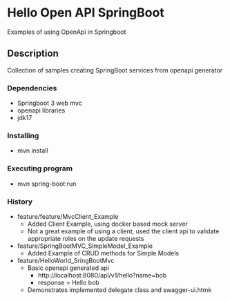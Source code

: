 # Hello Open API SpringBoot 

Examples of using OpenApi in Springboot

## Description
Collection of samples creating SpringBoot services from openapi generator

### Dependencies
* Springboot 3 web mvc
* openapi libraries
* jdk17

### Installing
* mvn install

### Executing program
* mvn spring-boot:run

### History
* feature/feature/MvcClient_Example
  * Added Client Example, using docker based mock server
  * Not a great example of using a client, used the client api to validate appropriate roles on the update requests
* feature/SpringBootMVC_SimpleModel_Example
  * Added Example of CRUD methods for Simple Models
* feature/HelloWorld_SringBootMvc
  * Basic openapi generated api
    * http://localhost:8080/api/v1/hello?name=bob
    * response = Hello bob
  * Demonstrates implemented delegate class and swagger-ui.htmk
